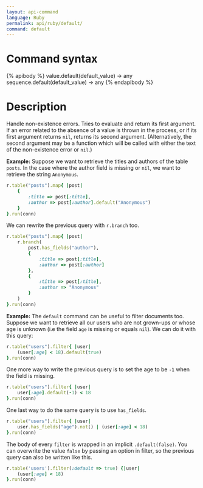 ```yaml
---
layout: api-command
language: Ruby
permalink: api/ruby/default/
command: default
---
```


# Command syntax #

{% apibody %}
value.default(default_value) &rarr; any
sequence.default(default_value) &rarr; any
{% endapibody %}

# Description #

Handle non-existence errors. Tries to evaluate and return its first argument. If an
error related to the absence of a value is thrown in the process, or if its first
argument returns `nil`, returns its second argument. (Alternatively, the second argument
may be a function which will be called with either the text of the non-existence error
or `nil`.)

__Example:__ Suppose we want to retrieve the titles and authors of the table `posts`.
In the case where the author field is missing or `nil`, we want to retrieve the string
`Anonymous`.

```rb
r.table("posts").map{ |post|
    {
        :title => post[:title],
        :author => post[:author].default("Anonymous")
    }
}.run(conn)
```

We can rewrite the previous query with `r.branch` too.

```rb
r.table("posts").map{ |post|
    r.branch(
        post.has_fields("author"),
        {
            :title => post[:title],
            :author => post[:author]
        },
        {
            :title => post[:title],
            :author => "Anonymous" 
        }
    )
}.run(conn)
```


__Example:__ The `default` command can be useful to filter documents too. Suppose
we want to retrieve all our users who are not grown-ups or whose age is unknown
(i.e the field `age` is missing or equals `nil`). We can do it with this query:

```rb
r.table("users").filter{ |user|
    (user[:age] < 18).default(true)
}.run(conn)
```

One more way to write the previous query is to set the age to be `-1` when the
field is missing.

```rb
r.table("users").filter{ |user|
    user[:age].default(-1) < 18
}.run(conn)
```

One last way to do the same query is to use `has_fields`.

```rb
r.table("users").filter{ |user|
    user.has_fields("age").not() | (user[:age] < 18)
}.run(conn)
```

The body of every `filter` is wrapped in an implicit `.default(false)`. You can overwrite
the value `false` by passing an option in filter, so the previous query can also be
written like this.

```rb
r.table('users').filter(:default => true) {|user|
    (user[:age] < 18)
}.run(conn)
```
